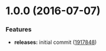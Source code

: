 <a name="1.0.0"></a>
# 1.0.0 (2016-07-07)


### Features

* **releases:** initial commit ([1917848](https://github.com/arckinteractive/elgg-twilio-sms/commit/1917848))



